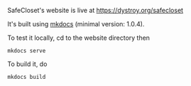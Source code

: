 
SafeCloset's website is live at https://dystroy.org/safecloset

It's built using [mkdocs](https://www.mkdocs.org/) (minimal version: 1.0.4).

To test it locally, cd to the website directory then

	mkdocs serve

To build it, do

	mkdocs build

